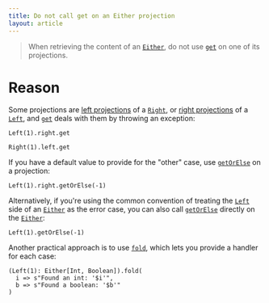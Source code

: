 ```yaml
---
title: Do not call get on an Either projection
layout: article
---
```


> When retrieving the content of an [`Either`], do not use [`get`] on one of its projections.

# Reason

Some projections are [left projections][`LeftProjection`] of a [`Right`], or [right projections][`RightProjection`] of a [`Left`], and [`get`] deals with them by throwing an exception:

```tut:book:fail
Left(1).right.get

Right(1).left.get
```

If you have a default value to provide for the "other" case, use [`getOrElse`] on a projection:

```tut:book
Left(1).right.getOrElse(-1)
```

Alternatively, if you're using the common convention of treating the [`Left`] side of an [`Either`] as the error case, you can also call [`getOrElse`][biasedGetOrElse] directly on the [`Either`]:

```tut:book
Left(1).getOrElse(-1)
```

Another practical approach is to use [`fold`], which lets you provide a handler for each case:

```tut:book
(Left(1): Either[Int, Boolean]).fold(
  i => s"Found an int: '$i'",
  b => s"Found a boolean: '$b'"
)
```

[`Either`]:https://www.scala-lang.org/api/2.12.8/scala/util/Either.html
[`Right`]:https://www.scala-lang.org/api/2.12.8/scala/util/Right.html
[`Left`]:https://www.scala-lang.org/api/2.12.8/scala/util/Left.html
[`RightProjection`]:https://www.scala-lang.org/api/2.12.8/scala/util/Either$$RightProjection.html
[`LeftProjection`]:https://www.scala-lang.org/api/2.12.8/scala/util/Either$$LeftProjection.html
[`fold`]:https://www.scala-lang.org/api/2.12.8/scala/util/Either.html#fold[C](fa:A=%3EC,fb:B=%3EC):C
[`getOrElse`]:https://www.scala-lang.org/api/2.12.8/scala/util/Either$$RightProjection.html#getOrElse[B1%3E:B](or:=%3EB1):B1
[`get`]:https://www.scala-lang.org/api/2.12.8/scala/util/Try.html#get:T
[biasedGetOrElse]:https://www.scala-lang.org/api/2.12.8/scala/util/Either.html#getOrElse[B1%3E:B](or:=%3EB1):B1
